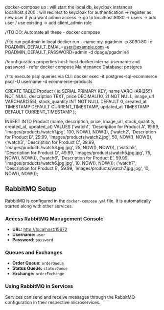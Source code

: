 docker-compose up : will start the local db, keycloak instances
localhost:4200 : will redirect to keycloak for authentication -> register as new user
if you want admin access -> go to localhost:8080 -> users -> add user / use existing -> add client_admin role

//TO DO: Automate all these - docker compose

// to run pgAdmin in local
docker run --name my-pgadmin -p 8090:80 -e PGADMIN_DEFAULT_EMAIL=user@example.com -e PGADMIN_DEFAULT_PASSWORD=admin -d dpage/pgadmin4

//configuration properties
host: host.docker.internal
username and password - refer docker compose 
Maintenance Database: postgres

// to execute psql queries via CLI:
docker exec -it postgres-sql-ecommerce psql -U username -d ecommerce-products

CREATE TABLE Product (
    id SERIAL PRIMARY KEY,
    name VARCHAR(255) NOT NULL,
    description TEXT,
    price DECIMAL(10, 2) NOT NULL,
    image_url VARCHAR(255),
    stock_quantity INT NOT NULL DEFAULT 0,
    created_at TIMESTAMP DEFAULT CURRENT_TIMESTAMP,
    updated_at TIMESTAMP DEFAULT CURRENT_TIMESTAMP
);

INSERT INTO Product (name, description, price, image_url, stock_quantity, created_at, updated_at)
VALUES
    ('watch1', 'Description for Product A', 19.99, 'images/products/watch1.jpg', 100, NOW(), NOW()),
    ('watch2', 'Description for Product B', 29.99, 'images/products/watch2.jpg', 50, NOW(), NOW()),
    ('watch3', 'Description for Product C', 39.99, 'images/products/watch3.jpg.jpg', 25, NOW(), NOW()),
    ('watch5', 'Description for Product D', 49.99, 'images/products/watch5.jpg.jpg', 75, NOW(), NOW()),
    ('watch6', 'Description for Product E', 59.99, 'images/products/watch6.jpg.jpg', 10, NOW(), NOW());
    ('watch7', 'Description for Product E', 59.99, 'images/products/watch7.jpg.jpg', 10, NOW(), NOW());



## RabbitMQ Setup

RabbitMQ is configured in the `docker-compose.yml` file. It is automatically started along with other services.

### Access RabbitMQ Management Console

- **URL:** [http://localhost:15672](http://localhost:15672)
- **Username:** `user`
- **Password:** `password`

### Queues and Exchanges

- **Order Queue:** `orderQueue`
- **Status Queue:** `statusQueue`
- **Exchange:** `orderExchange`

### Using RabbitMQ in Services

Services can send and receive messages through the RabbitMQ configuration in their respective microservices.
